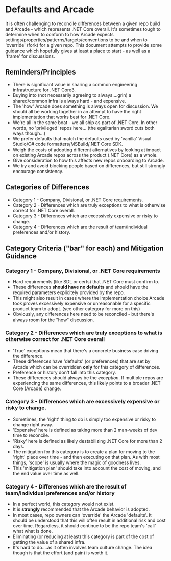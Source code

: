 # Defaults and Arcade

It is often challenging to reconcile differences between a given repo build and Arcade - which represents .NET Core overall.  It's sometimes tough to determine when to conform to how Arcade expects settings/properties/patterns/targets/conventions to be and when to 'override' (fork) for a given repo.  This document attempts to provide some guidance which hopefully gives at least a place to start - as well as a 'frame' for discussions.

## Reminders/Principles
* There is significant value in sharing a common engineering infrastructure for .NET Core3.
* Buying into (not necessarily agreeing to always....grin) a shared/common infra is always hard - and expensive.
* The 'how' Arcade does something is always open for discussion.  We should all be working together in an attempt to have the right implementation that works best for .NET Core.
* We're all in the same boat - we all ship as part of .NET Core.  In other words, no 'privileged' repos here...  (the egalitarian sword cuts both ways though...)
* We prefer defaults that match the defaults used by 'vanilla' Visual Studio/C# code formatters/MSBuild/.NET Core SDK.
* Weigh the costs of adopting different alternatives by looking at impact on existing Arcade repos across the product (.NET Core) as a whole.
* Give consideration to how this affects new repos onboarding to Arcade.
* We try and avoid blocking people based on differences, but still strongly encourage consistency.

## Categories of Differences

* Category 1 - Company, Divisional, or .NET Core requirements.
* Category 2 - Differences which are truly exceptions to what is otherwise correct for .NET Core overall.
* Category 3 - Differences which are excessively expensive or risky to change.
* Category 4 - Differences which are the result of team/individual preferences and/or history.

## Category Criteria ("bar" for each) and Mitigation Guidance

### Category 1 - Company, Divisional, or .NET Core requirements  

* Hard requirements (like SDL or certs) that .NET Core must confirm to.
* These differences **should have no defaults** and should have the required parameters explicitely provided by the repo.  
* This might also result in cases where the implementation choice Arcade took proves excessively expensive or unreasonable for a specific product team to adopt.  (see other category for more on this)
* Obviously, any differences here need to be reconciled - but there's always room for the "how" discussion.

### Category 2 - Differences which are truly exceptions to what is otherwise correct for .NET Core overall

* 'True' exceptions mean that there's a concrete business case driving the difference.  
* These differences have 'defaults' (or preferences) that are set by Arcade which can be overridden **only** for this category of differences.
* Preference or history don't fall into this category. 
* These differences should always be the *exception*.  If multiple repos are experiencing the same differences, this likely points to a broader .NET Core (Arcade) change.

### Category 3 - Differences which are excessively expensive or risky to change.

* Sometimes, the 'right' thing to do is simply too expensive or risky to change right away.
* 'Expensive' here is defined as taking more than 2 man-weeks of dev time to reconcile.
* 'Risky' here is defined as likely destabilizing .NET Core for more than 2 days.
* The mitigation for this category is to create a plan for moving to the 'right' place over time - and then executing on that plan.  As with most things, 'scope' is usually where the magic of goodness lives.
* This 'mitigation plan' should take into account the cost of moving, and the end value over time as well.

### Category 4 - Differences which are the result of team/individual preferences and/or history

* In a perfect world, this category would not exist.
* It is **strongly** recommended that the Arcade behavior is adopted.  
* In most cases, repo owners can 'override' the Arcade 'defaults'. It should be understood that this will often result in additional risk and cost over time.  Regardless, it should continue to be the repo  team's 'call' what what is done.
* Eliminating (or reducing at least) this category is part of the cost of getting the value of a shared infra.
* It's hard to do....as it often involves team culture change.  The idea though is that the effort (and pain) is worth it.
